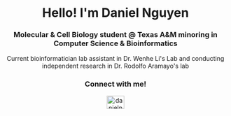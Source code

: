 <h1 align="center">Hello! I'm Daniel Nguyen</h1>
<h3 align="center"> Molecular & Cell Biology student @ Texas A&M minoring in Computer Science & Bioinformatics </h3>
<p align="center"> Current bioinformatician lab assistant in Dr. Wenhe Li's Lab and conducting independent research in Dr. Rodolfo Aramayo's lab
<h3 align="center">Connect with me!</h3>
<p align="center">
<a href="https://www.linkedin.com/in/danielnguyentamu/" target="blank"><img align="center" src="https://raw.githubusercontent.com/rahuldkjain/github-profile-readme-generator/master/src/images/icons/Social/linked-in-alt.svg" alt="danielnguyentamu" height="30" width="40" /></a>
</p>
